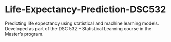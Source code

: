 # Life-Expectancy-Prediction-DSC532
Predicting life expectancy using statistical and machine learning models. Developed as part of the DSC 532 – Statistical Learning course in the Master’s program.
